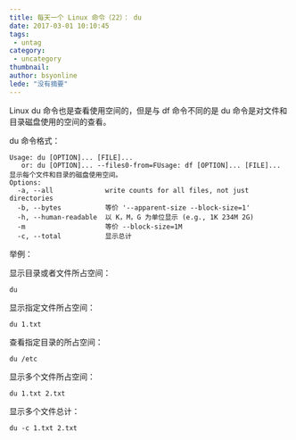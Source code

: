 ```yaml
---
title: 每天一个 Linux 命令（22）： du
date: 2017-03-01 10:10:45
tags:
 - untag
category: 
 - uncategory
thumbnail: 
author: bsyonline
lede: "没有摘要"
---
```



Linux du 命令也是查看使用空间的，但是与 df 命令不同的是 du 命令是对文件和目录磁盘使用的空间的查看。

<!-- more -->

du 命令格式：

```shell
Usage: du [OPTION]... [FILE]...
   or: du [OPTION]... --files0-from=FUsage: df [OPTION]... [FILE]...
显示每个文件和目录的磁盘使用空间。
Options:
  -a, --all             write counts for all files, not just directories
  -b, --bytes           等价 '--apparent-size --block-size=1'
  -h, --human-readable  以 K，M，G 为单位显示 (e.g., 1K 234M 2G)
  -m                    等价 --block-size=1M
  -c, --total           显示总计
```

举例：

显示目录或者文件所占空间：

```shell
du
```
显示指定文件所占空间：

```shell
du 1.txt
```
查看指定目录的所占空间：

```shell
du /etc
```

显示多个文件所占空间：

```
du 1.txt 2.txt
```

显示多个文件总计：

```
du -c 1.txt 2.txt
```

